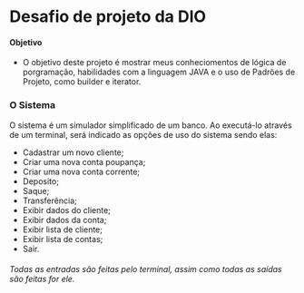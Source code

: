 # Desafio de projeto da DIO

#### Objetivo
 - O objetivo deste projeto é mostrar meus conheciomentos de lógica de porgramação, habilidades com a linguagem JAVA e o uso de Padrões de Projeto, como builder e iterator.
 
 
 ### O Sistema
  O sistema é um simulador simplificado de um banco. Ao executá-lo através de um terminal, será indicado as opções de uso do sistema sendo elas:
  - Cadastrar um novo cliente;
  - Criar uma nova conta poupança;
  - Criar uma nova conta corrente; 
  - Deposito;
  - Saque;
  - Transferência;
  - Exibir dados do cliente;
  - Exibir dados da conta;
  - Exibir lista de cliente;
  - Exibir lista de contas;
  - Sair.

###### Todas as entradas são feitas pelo terminal, assim como todas as saídas são feitas for ele.
